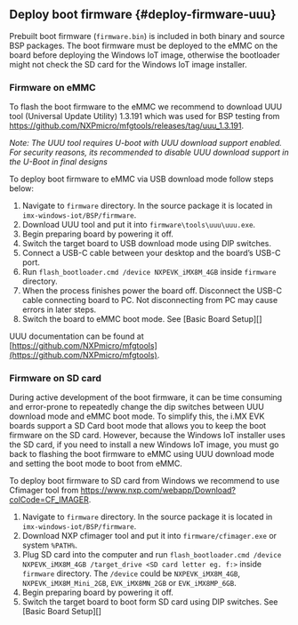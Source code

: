 Deploy boot firmware {#deploy-firmware-uuu}
----

Prebuilt boot firmware (`firmware.bin`) is included in both binary and source BSP packages.
The boot firmware must be deployed to the eMMC on the board before deploying the Windows IoT image, otherwise the bootloader might not check the SD card for the Windows IoT image installer. 

### Firmware on eMMC
To flash the boot firmware to the eMMC we recommend to download UUU tool (Universal Update Utility) 1.3.191 which was used for BSP testing from https://github.com/NXPmicro/mfgtools/releases/tag/uuu_1.3.191.

*Note: The UUU tool requires U-boot with UUU download support enabled. For security reasons, its recommended to disable UUU download support in the U-Boot in final designs*

To deploy boot firmware to eMMC via USB download mode follow steps below:
1. Navigate to `firmware` directory. In the source package it is located in `imx-windows-iot/BSP/firmware`.
2. Download UUU tool and put it into `firmware\tools\uuu\uuu.exe`.
3. Begin preparing board by powering it off.
4. Switch the target board to USB download mode using DIP switches.
5. Connect a USB-C cable between your desktop and the board’s USB-C port.
6. Run `flash_bootloader.cmd /device NXPEVK_iMX8M_4GB` inside `firmware` directory.
7. When the process finishes power the board off. Disconnect the USB-C cable connecting board to PC. Not disconnecting from PC may cause errors in later steps.
8. Switch the board to eMMC boot mode. See [Basic Board Setup][]

UUU documentation can be found at [https://github.com/NXPmicro/mfgtools](https://github.com/NXPmicro/mfgtools).

### Firmware on SD card
During active development of the boot firmware, it can be time consuming and error-prone to repeatedly change the dip switches between UUU download mode and eMMC boot mode. To simplify this, the i.MX EVK boards support a SD Card boot mode that allows you to keep the boot firmware on the SD card. However, because the Windows IoT installer uses the SD card, if you need to install a new Windows IoT image, you must go back to flashing the boot firmware to eMMC using UUU download mode and setting the boot mode to boot from eMMC.

To deploy boot firmware to SD card from Windows we recommend to use Cfimager tool from https://www.nxp.com/webapp/Download?colCode=CF_IMAGER.

1. Navigate to `firmware` directory. In the source package it is located in `imx-windows-iot/BSP/firmware`.
2. Download NXP cfimager tool and put it into `firmware/cfimager.exe` or system `%PATH%`.
3. Plug SD card into the computer and run `flash_bootloader.cmd /device NXPEVK_iMX8M_4GB /target_drive <SD card letter eg. f:>` inside `firmware` directory.
   The `/device` could be `NXPEVK_iMX8M_4GB`, `NXPEVK_iMX8M_Mini_2GB`, `EVK_iMX8MN_2GB` or `EVK_iMX8MP_6GB`.
4. Begin preparing board by powering it off.
5. Switch the target board to boot form SD card using DIP switches. See [Basic Board Setup][]

